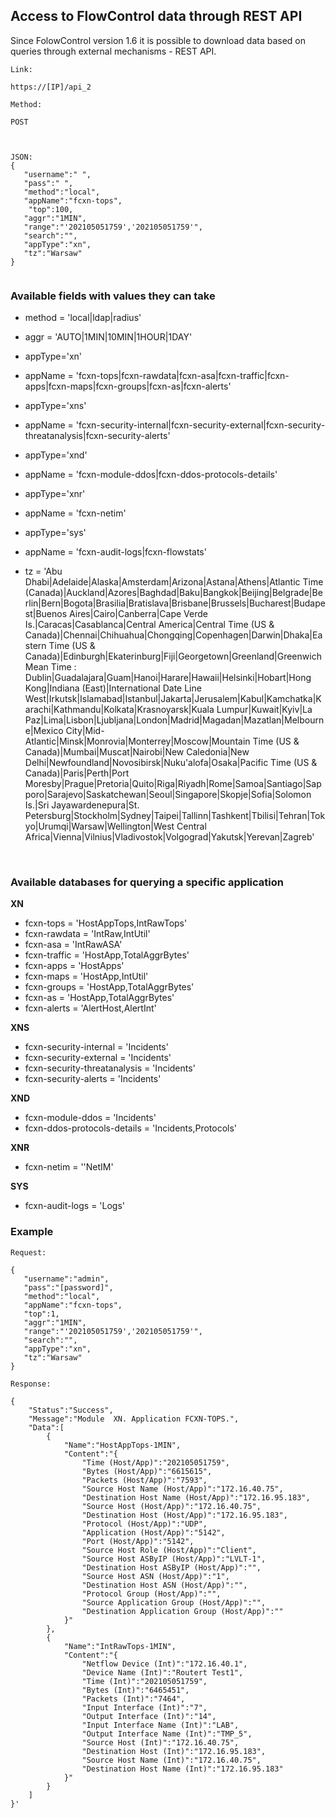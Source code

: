 ## Access to FlowControl data through REST API



Since FolowControl version 1.6 it is possible to download data based on queries through external mechanisms - REST API.



```
Link: 

https://[IP]/api_2

Method:

POST



JSON:
{
   "username":" ",
   "pass":" ",
   "method":"local",
   "appName":"fcxn-tops",
    "top":100,
   "aggr":"1MIN",
   "range":"'202105051759','202105051759'",
   "search":"",
   "appType":"xn",
   "tz":"Warsaw"
}
	
```





### Available fields with values they can take



- method = 'local|ldap|radius'

- aggr = 'AUTO|1MIN|10MIN|1HOUR|1DAY'

- appType='xn'

- appName = 'fcxn-tops|fcxn-rawdata|fcxn-asa|fcxn-traffic|fcxn-apps|fcxn-maps|fcxn-groups|fcxn-as|fcxn-alerts'

- appType='xns'

- appName = 'fcxn-security-internal|fcxn-security-external|fcxn-security-threatanalysis|fcxn-security-alerts'

- appType='xnd'

- appName = 'fcxn-module-ddos|fcxn-ddos-protocols-details'

- appType='xnr'

- appName = 'fcxn-netim'

- appType='sys'

- appName = 'fcxn-audit-logs|fcxn-flowstats'

- tz = 'Abu Dhabi|Adelaide|Alaska|Amsterdam|Arizona|Astana|Athens|Atlantic Time (Canada)|Auckland|Azores|Baghdad|Baku|Bangkok|Beijing|Belgrade|Berlin|Bern|Bogota|Brasilia|Bratislava|Brisbane|Brussels|Bucharest|Budapest|Buenos Aires|Cairo|Canberra|Cape Verde Is.|Caracas|Casablanca|Central America|Central Time (US & Canada)|Chennai|Chihuahua|Chongqing|Copenhagen|Darwin|Dhaka|Eastern Time (US & Canada)|Edinburgh|Ekaterinburg|Fiji|Georgetown|Greenland|Greenwich Mean Time : Dublin|Guadalajara|Guam|Hanoi|Harare|Hawaii|Helsinki|Hobart|Hong Kong|Indiana (East)|International Date Line West|Irkutsk|Islamabad|Istanbul|Jakarta|Jerusalem|Kabul|Kamchatka|Karachi|Kathmandu|Kolkata|Krasnoyarsk|Kuala Lumpur|Kuwait|Kyiv|La Paz|Lima|Lisbon|Ljubljana|London|Madrid|Magadan|Mazatlan|Melbourne|Mexico City|Mid-Atlantic|Minsk|Monrovia|Monterrey|Moscow|Mountain Time (US & Canada)|Mumbai|Muscat|Nairobi|New Caledonia|New Delhi|Newfoundland|Novosibirsk|Nuku'alofa|Osaka|Pacific Time (US & Canada)|Paris|Perth|Port Moresby|Prague|Pretoria|Quito|Riga|Riyadh|Rome|Samoa|Santiago|Sapporo|Sarajevo|Saskatchewan|Seoul|Singapore|Skopje|Sofia|Solomon Is.|Sri Jayawardenepura|St. Petersburg|Stockholm|Sydney|Taipei|Tallinn|Tashkent|Tbilisi|Tehran|Tokyo|Urumqi|Warsaw|Wellington|West Central Africa|Vienna|Vilnius|Vladivostok|Volgograd|Yakutsk|Yerevan|Zagreb'

  ​	

### Available databases for querying a specific application

**XN**

- fcxn-tops = 'HostAppTops,IntRawTops'
- fcxn-rawdata = 'IntRaw,IntUtil'
- fcxn-asa = 'IntRawASA'
- fcxn-traffic = 'HostApp,TotalAggrBytes'
- fcxn-apps = 'HostApps'
- fcxn-maps = 'HostApp,IntUtil'
- fcxn-groups = 'HostApp,TotalAggrBytes'
- fcxn-as = 'HostApp,TotalAggrBytes'
- fcxn-alerts = 'AlertHost,AlertInt'



**XNS**

- fcxn-security-internal = 'Incidents'
- fcxn-security-external = 'Incidents'
- fcxn-security-threatanalysis = 'Incidents'
- fcxn-security-alerts = 'Incidents'



**XND**

- fcxn-module-ddos = 'Incidents'
- fcxn-ddos-protocols-details = 'Incidents,Protocols'



**XNR**

- fcxn-netim = ''NetIM'



**SYS**

- fcxn-audit-logs = 'Logs'



### Example

```
Request:

{
   "username":"admin",
   "pass":"[password]",
   "method":"local",
   "appName":"fcxn-tops",
   "top":1,
   "aggr":"1MIN",
   "range":"'202105051759','202105051759'",
   "search":"",
   "appType":"xn",
   "tz":"Warsaw"
}

Response:

{
    "Status":"Success",
    "Message":"Module  XN. Application FCXN-TOPS.",
    "Data":[
        {
            "Name":"HostAppTops-1MIN",
            "Content":"{
                "Time (Host/App)":"202105051759",
                "Bytes (Host/App)":"6615615",
                "Packets (Host/App)":"7593",
                "Source Host Name (Host/App)":"172.16.40.75",
                "Destination Host Name (Host/App)":"172.16.95.183",
                "Source Host (Host/App)":"172.16.40.75",
                "Destination Host (Host/App)":"172.16.95.183",
                "Protocol (Host/App)":"UDP",
                "Application (Host/App)":"5142",
                "Port (Host/App)":"5142",
                "Source Host Role (Host/App)":"Client",
                "Source Host ASByIP (Host/App)":"LVLT-1",
                "Destination Host ASByIP (Host/App)":"",
                "Source Host ASN (Host/App)":"1",
                "Destination Host ASN (Host/App)":"",
                "Protocol Group (Host/App)":"",
                "Source Application Group (Host/App)":"",
                "Destination Application Group (Host/App)":""
            }"
        },
        {
            "Name":"IntRawTops-1MIN",
            "Content":"{
                "Netflow Device (Int)":"172.16.40.1",
                "Device Name (Int)":"Routert Test1",
                "Time (Int)":"202105051759",
                "Bytes (Int)":"6465451",
                "Packets (Int)":"7464",
                "Input Interface (Int)":"7",
                "Output Interface (Int)":"14",
                "Input Interface Name (Int)":"LAB",
                "Output Interface Name (Int)":"TMP_5",
                "Source Host (Int)":"172.16.40.75",
                "Destination Host (Int)":"172.16.95.183",
                "Source Host Name (Int)":"172.16.40.75",
                "Destination Host Name (Int)":"172.16.95.183"
            }"
        }
    ]
}'
```

